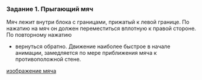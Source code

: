 ### Задание 1. Прыгающий мяч
Мяч лежит внутри блока с границами, 
прижатый к левой границе. По нажатию на мяч он должен 
переместиться вплотную к правой стороне. По повторному нажатию
 - вернуться обратно. Движение наиболее быстрое в начале 
 анимации, замедляется по мере приближения мяча к 
 противоположной стене.

[изображение мяча](https://www.freeiconspng.com/download/26384)
